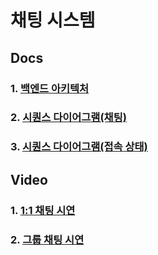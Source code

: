 # 채팅 시스템

## Docs

### 1. [백엔드 아키텍처](https://github.com/LeeJaeYun7/chatting/blob/master/docs/BACKEND_ARCHITECTURE.md)
### 2. [시퀀스 다이어그램(채팅)](https://github.com/LeeJaeYun7/chatting/blob/master/docs/SEQUENCE_DIAGRAM.md)
### 3. [시퀀스 다이어그램(접속 상태)](https://github.com/LeeJaeYun7/chatting/blob/master/docs/SEQUENCE_DIAGRAM.md)


## Video
### 1. [1:1 채팅 시연](https://github.com/LeeJaeYun7/chatting/blob/master/docs/oneOnOneVideo.md)
### 2. [그룹 채팅 시연](https://github.com/LeeJaeYun7/chatting/blob/master/docs/BACKEND_ARCHITECTURE.md)
